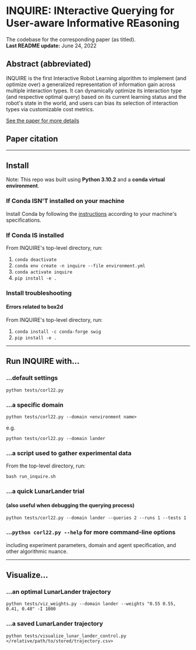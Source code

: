 # INQUIRE: INteractive Querying for User-aware Informative REasoning

The codebase for the corresponding paper (as titled).\
**Last README update:** June 24, 2022

## Abstract (abbreviated)

INQUIRE is the first Interactive Robot Learning algorithm to implement
(and optimize over) a generalized representation of information gain
across multiple interaction types. It can dynamically optimize its
interaction type (and respective optimal query) based on its current
learning status and the robot's state in the world, and users can bias
its selection of interaction types via customizable cost metrics.

[See the paper for more details](www.__.com)

## Paper citation

---

## Install

Note: This repo was built using **Python 3.10.2** and a **conda virtual environment**.

### If Conda ISN'T installed on your machine

Install Conda by following the [instructions](https://docs.conda.io/projects/conda/en/latest/user-guide/install/index.html)
according to your machine's specifications.

### If Conda IS installed

From INQUIRE's top-level directory, run:

1. ``conda deactivate``
1. ``conda env create -n inquire --file environment.yml``
1. ``conda activate inquire``
1. ``pip install -e .``

### Install troubleshooting

#### Errors related to box2d

From INQUIRE's top-level directory, run:

1. ``conda install -c conda-forge swig``
1. ``pip install -e .``

---

## Run INQUIRE with...

### ...default settings

``python tests/corl22.py``

### ...a specific domain

``python tests/corl22.py --domain <environment name>``

e.g.

``python tests/corl22.py --domain lander``

### ...a script used to gather experimental data

From the top-level directory, run:

``bash run_inquire.sh``

### ...a quick LunarLander trial

#### (also useful when debugging the querying process)

``python tests/corl22.py --domain lander --queries 2 --runs 1 --tests 1``

### ...``python corl22.py --help`` for more command-line options

including experiment parameters, domain and agent specification,
and other algorithmic nuance.

---

## Visualize...

### ...an optimal LunarLander trajectory

``python tests/viz_weights.py --domain lander --weights "0.55 0.55, 0.41, 0.48" -I 1000``

### ...a saved LunarLander trajectory

``python tests/visualize_lunar_lander_control.py </relative/path/to/stored/trajectory.csv>``
